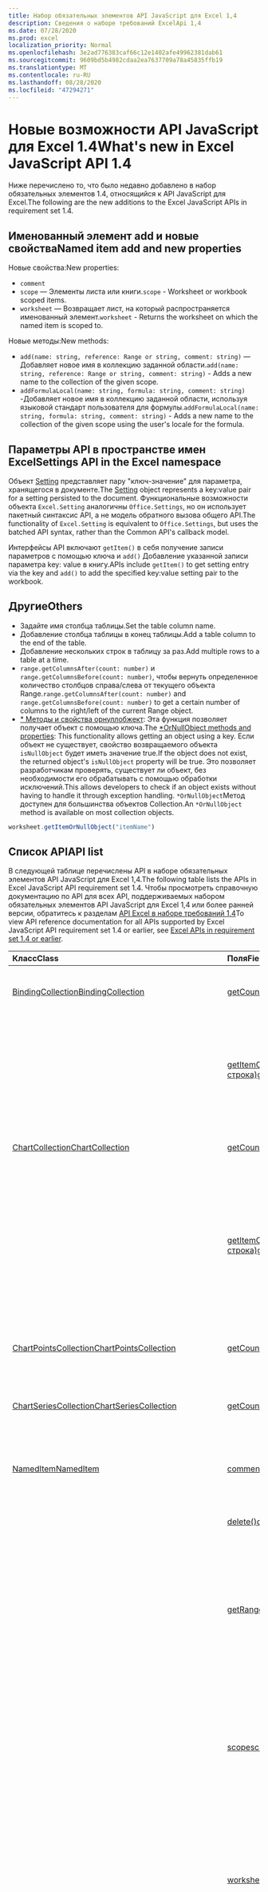 ```yaml
---
title: Набор обязательных элементов API JavaScript для Excel 1,4
description: Сведения о наборе требований ExcelApi 1,4
ms.date: 07/28/2020
ms.prod: excel
localization_priority: Normal
ms.openlocfilehash: 3e2ad776383caf66c12e1402afe49962381dab61
ms.sourcegitcommit: 9609bd5b4982cdaa2ea7637709a78a45835ffb19
ms.translationtype: MT
ms.contentlocale: ru-RU
ms.lasthandoff: 08/28/2020
ms.locfileid: "47294271"
---
```

# <a name="whats-new-in-excel-javascript-api-14"></a><span data-ttu-id="dd037-103">Новые возможности API JavaScript для Excel 1.4</span><span class="sxs-lookup"><span data-stu-id="dd037-103">What's new in Excel JavaScript API 1.4</span></span>

<span data-ttu-id="dd037-104">Ниже перечислено то, что было недавно добавлено в набор обязательных элементов 1.4, относящийся к API JavaScript для Excel.</span><span class="sxs-lookup"><span data-stu-id="dd037-104">The following are the new additions to the Excel JavaScript APIs in requirement set 1.4.</span></span>

## <a name="named-item-add-and-new-properties"></a><span data-ttu-id="dd037-105">Именованный элемент add и новые свойства</span><span class="sxs-lookup"><span data-stu-id="dd037-105">Named item add and new properties</span></span>

<span data-ttu-id="dd037-106">Новые свойства:</span><span class="sxs-lookup"><span data-stu-id="dd037-106">New properties:</span></span>

* `comment`
* <span data-ttu-id="dd037-107">`scope` — Элементы листа или книги.</span><span class="sxs-lookup"><span data-stu-id="dd037-107">`scope` - Worksheet or workbook scoped items.</span></span>
* <span data-ttu-id="dd037-108">`worksheet` — Возвращает лист, на который распространяется именованный элемент.</span><span class="sxs-lookup"><span data-stu-id="dd037-108">`worksheet` - Returns the worksheet on which the named item is scoped to.</span></span>

<span data-ttu-id="dd037-109">Новые методы:</span><span class="sxs-lookup"><span data-stu-id="dd037-109">New methods:</span></span>

* <span data-ttu-id="dd037-110">`add(name: string, reference: Range or string, comment: string)` — Добавляет новое имя в коллекцию заданной области.</span><span class="sxs-lookup"><span data-stu-id="dd037-110">`add(name: string, reference: Range or string, comment: string)` - Adds a new name to the collection of the given scope.</span></span>
* <span data-ttu-id="dd037-111">`addFormulaLocal(name: string, formula: string, comment: string)` -Добавляет новое имя в коллекцию заданной области, используя языковой стандарт пользователя для формулы.</span><span class="sxs-lookup"><span data-stu-id="dd037-111">`addFormulaLocal(name: string, formula: string, comment: string)` - Adds a new name to the collection of the given scope using the user's locale for the formula.</span></span>

## <a name="settings-api-in-the-excel-namespace"></a><span data-ttu-id="dd037-112">Параметры API в пространстве имен Excel</span><span class="sxs-lookup"><span data-stu-id="dd037-112">Settings API in the Excel namespace</span></span>

<span data-ttu-id="dd037-113">Объект [Setting](/javascript/api/excel/excel.setting) представляет пару "ключ-значение" для параметра, хранящегося в документе.</span><span class="sxs-lookup"><span data-stu-id="dd037-113">The [Setting](/javascript/api/excel/excel.setting) object represents a key:value pair for a setting persisted to the document.</span></span> <span data-ttu-id="dd037-114">Функциональные возможности объекта `Excel.Setting` аналогичны `Office.Settings`, но он использует пакетный синтаксис API, а не модель обратного вызова общего API.</span><span class="sxs-lookup"><span data-stu-id="dd037-114">The functionality of `Excel.Setting` is equivalent to `Office.Settings`, but uses the batched API syntax, rather than the Common API's callback model.</span></span>

<span data-ttu-id="dd037-115">Интерфейсы API включают `getItem()` в себя получение записи параметров с помощью ключа и `add()` Добавление указанной записи параметра key: value в книгу.</span><span class="sxs-lookup"><span data-stu-id="dd037-115">APIs include `getItem()` to get setting entry via the key and `add()` to add the specified key:value setting pair to the workbook.</span></span>

## <a name="others"></a><span data-ttu-id="dd037-116">Другие</span><span class="sxs-lookup"><span data-stu-id="dd037-116">Others</span></span>

* <span data-ttu-id="dd037-117">Задайте имя столбца таблицы.</span><span class="sxs-lookup"><span data-stu-id="dd037-117">Set the table column name.</span></span>
* <span data-ttu-id="dd037-118">Добавление столбца таблицы в конец таблицы.</span><span class="sxs-lookup"><span data-stu-id="dd037-118">Add a table column to the end of the table.</span></span>
* <span data-ttu-id="dd037-119">Добавление нескольких строк в таблицу за раз.</span><span class="sxs-lookup"><span data-stu-id="dd037-119">Add multiple rows to a table at a time.</span></span>
* <span data-ttu-id="dd037-120">`range.getColumnsAfter(count: number)` и `range.getColumnsBefore(count: number)`, чтобы вернуть определенное количество столбцов справа/слева от текущего объекта Range.</span><span class="sxs-lookup"><span data-stu-id="dd037-120">`range.getColumnsAfter(count: number)` and `range.getColumnsBefore(count: number)` to get a certain number of columns to the right/left of the current Range object.</span></span>
* <span data-ttu-id="dd037-121">[ \* Методы и свойства орнуллобжект](../../develop/application-specific-api-model.md#ornullobject-methods-and-properties): Эта функция позволяет получает объект с помощью ключа.</span><span class="sxs-lookup"><span data-stu-id="dd037-121">The [\*OrNullObject methods and properties](../../develop/application-specific-api-model.md#ornullobject-methods-and-properties): This functionality allows getting an object using a key.</span></span> <span data-ttu-id="dd037-122">Если объект не существует, свойство возвращаемого объекта `isNullObject` будет иметь значение true.</span><span class="sxs-lookup"><span data-stu-id="dd037-122">If the object does not exist, the returned object's `isNullObject` property will be true.</span></span> <span data-ttu-id="dd037-123">Это позволяет разработчикам проверять, существует ли объект, без необходимости его обрабатывать с помощью обработки исключений.</span><span class="sxs-lookup"><span data-stu-id="dd037-123">This allows developers to check if an object exists without having to handle it through exception handling.</span></span> <span data-ttu-id="dd037-124">`*OrNullObject`Метод доступен для большинства объектов Collection.</span><span class="sxs-lookup"><span data-stu-id="dd037-124">An `*OrNullObject` method is available on most collection objects.</span></span>

```js
worksheet.getItemOrNullObject("itemName")
```

## <a name="api-list"></a><span data-ttu-id="dd037-125">Список API</span><span class="sxs-lookup"><span data-stu-id="dd037-125">API list</span></span>

<span data-ttu-id="dd037-126">В следующей таблице перечислены API в наборе обязательных элементов API JavaScript для Excel 1,4.</span><span class="sxs-lookup"><span data-stu-id="dd037-126">The following table lists the APIs in Excel JavaScript API requirement set 1.4.</span></span> <span data-ttu-id="dd037-127">Чтобы просмотреть справочную документацию по API для всех API, поддерживаемых набором обязательных элементов API JavaScript для Excel 1,4 или более ранней версии, обратитесь к разделам [API Excel в наборе требований 1,4](/javascript/api/excel?view=excel-js-1.4)</span><span class="sxs-lookup"><span data-stu-id="dd037-127">To view API reference documentation for all APIs supported by Excel JavaScript API requirement set 1.4 or earlier, see [Excel APIs in requirement set 1.4 or earlier](/javascript/api/excel?view=excel-js-1.4).</span></span>

| <span data-ttu-id="dd037-128">Класс</span><span class="sxs-lookup"><span data-stu-id="dd037-128">Class</span></span> | <span data-ttu-id="dd037-129">Поля</span><span class="sxs-lookup"><span data-stu-id="dd037-129">Fields</span></span> | <span data-ttu-id="dd037-130">Описание</span><span class="sxs-lookup"><span data-stu-id="dd037-130">Description</span></span> |
|:---|:---|:---|
|[<span data-ttu-id="dd037-131">BindingCollection</span><span class="sxs-lookup"><span data-stu-id="dd037-131">BindingCollection</span></span>](/javascript/api/excel/excel.bindingcollection)|[<span data-ttu-id="dd037-132">getCount()</span><span class="sxs-lookup"><span data-stu-id="dd037-132">getCount()</span></span>](/javascript/api/excel/excel.bindingcollection#getcount--)|<span data-ttu-id="dd037-133">Получает количество привязок в коллекции.</span><span class="sxs-lookup"><span data-stu-id="dd037-133">Gets the number of bindings in the collection.</span></span>|
||[<span data-ttu-id="dd037-134">getItemOrNullObject(id: строка)</span><span class="sxs-lookup"><span data-stu-id="dd037-134">getItemOrNullObject(id: string)</span></span>](/javascript/api/excel/excel.bindingcollection#getitemornullobject-id-)|<span data-ttu-id="dd037-135">Получает объект привязки по идентификатору.</span><span class="sxs-lookup"><span data-stu-id="dd037-135">Gets a binding object by ID.</span></span> <span data-ttu-id="dd037-136">Если объект привязки не существует, возвращает пустой объект.</span><span class="sxs-lookup"><span data-stu-id="dd037-136">If the binding object does not exist, will return a null object.</span></span>|
|[<span data-ttu-id="dd037-137">ChartCollection</span><span class="sxs-lookup"><span data-stu-id="dd037-137">ChartCollection</span></span>](/javascript/api/excel/excel.chartcollection)|[<span data-ttu-id="dd037-138">getCount()</span><span class="sxs-lookup"><span data-stu-id="dd037-138">getCount()</span></span>](/javascript/api/excel/excel.chartcollection#getcount--)|<span data-ttu-id="dd037-139">Возвращает количество диаграмм на листе.</span><span class="sxs-lookup"><span data-stu-id="dd037-139">Returns the number of charts in the worksheet.</span></span>|
||[<span data-ttu-id="dd037-140">getItemOrNullObject(имя: строка)</span><span class="sxs-lookup"><span data-stu-id="dd037-140">getItemOrNullObject(name: string)</span></span>](/javascript/api/excel/excel.chartcollection#getitemornullobject-name-)|<span data-ttu-id="dd037-141">Возвращает диаграмму по ее имени.</span><span class="sxs-lookup"><span data-stu-id="dd037-141">Gets a chart using its name.</span></span> <span data-ttu-id="dd037-142">Если одно и то же имя принадлежит нескольким диаграммам, будет возвращена первая из них.</span><span class="sxs-lookup"><span data-stu-id="dd037-142">If there are multiple charts with the same name, the first one will be returned.</span></span>|
|[<span data-ttu-id="dd037-143">ChartPointsCollection</span><span class="sxs-lookup"><span data-stu-id="dd037-143">ChartPointsCollection</span></span>](/javascript/api/excel/excel.chartpointscollection)|[<span data-ttu-id="dd037-144">getCount()</span><span class="sxs-lookup"><span data-stu-id="dd037-144">getCount()</span></span>](/javascript/api/excel/excel.chartpointscollection#getcount--)|<span data-ttu-id="dd037-145">Возвращает количество точек диаграммы в ряду.</span><span class="sxs-lookup"><span data-stu-id="dd037-145">Returns the number of chart points in the series.</span></span>|
|[<span data-ttu-id="dd037-146">ChartSeriesCollection</span><span class="sxs-lookup"><span data-stu-id="dd037-146">ChartSeriesCollection</span></span>](/javascript/api/excel/excel.chartseriescollection)|[<span data-ttu-id="dd037-147">getCount()</span><span class="sxs-lookup"><span data-stu-id="dd037-147">getCount()</span></span>](/javascript/api/excel/excel.chartseriescollection#getcount--)|<span data-ttu-id="dd037-148">Возвращает количество рядов в коллекции.</span><span class="sxs-lookup"><span data-stu-id="dd037-148">Returns the number of series in the collection.</span></span>|
|[<span data-ttu-id="dd037-149">NamedItem</span><span class="sxs-lookup"><span data-stu-id="dd037-149">NamedItem</span></span>](/javascript/api/excel/excel.nameditem)|[<span data-ttu-id="dd037-150">comment</span><span class="sxs-lookup"><span data-stu-id="dd037-150">comment</span></span>](/javascript/api/excel/excel.nameditem#comment)|<span data-ttu-id="dd037-151">Представляет примечание, связанное с этим именем.</span><span class="sxs-lookup"><span data-stu-id="dd037-151">Represents the comment associated with this name.</span></span>|
||[<span data-ttu-id="dd037-152">delete()</span><span class="sxs-lookup"><span data-stu-id="dd037-152">delete()</span></span>](/javascript/api/excel/excel.nameditem#delete--)|<span data-ttu-id="dd037-153">Удаляет заданное имя.</span><span class="sxs-lookup"><span data-stu-id="dd037-153">Deletes the given name.</span></span>|
||[<span data-ttu-id="dd037-154">getRangeOrNullObject()</span><span class="sxs-lookup"><span data-stu-id="dd037-154">getRangeOrNullObject()</span></span>](/javascript/api/excel/excel.nameditem#getrangeornullobject--)|<span data-ttu-id="dd037-155">Возвращает объект диапазона, связанный с именем.</span><span class="sxs-lookup"><span data-stu-id="dd037-155">Returns the range object that is associated with the name.</span></span> <span data-ttu-id="dd037-156">Возвращает пустой объект, если именованный элемент не является диапазоном.</span><span class="sxs-lookup"><span data-stu-id="dd037-156">Returns a null object if the named item's type is not a range.</span></span>|
||[<span data-ttu-id="dd037-157">scope</span><span class="sxs-lookup"><span data-stu-id="dd037-157">scope</span></span>](/javascript/api/excel/excel.nameditem#scope)|<span data-ttu-id="dd037-158">Указывает, относится ли имя к книге или определенному листу.</span><span class="sxs-lookup"><span data-stu-id="dd037-158">Indicates whether the name is scoped to the workbook or to a specific worksheet.</span></span> <span data-ttu-id="dd037-159">Возможные значения: лист, книга.</span><span class="sxs-lookup"><span data-stu-id="dd037-159">Possible values are: Worksheet, Workbook.</span></span> <span data-ttu-id="dd037-160">Только для чтения.</span><span class="sxs-lookup"><span data-stu-id="dd037-160">Read-only.</span></span>|
||[<span data-ttu-id="dd037-161">worksheet</span><span class="sxs-lookup"><span data-stu-id="dd037-161">worksheet</span></span>](/javascript/api/excel/excel.nameditem#worksheet)|<span data-ttu-id="dd037-162">Возвращает лист, к которому относится именованный элемент.</span><span class="sxs-lookup"><span data-stu-id="dd037-162">Returns the worksheet on which the named item is scoped to.</span></span> <span data-ttu-id="dd037-163">Выдает ошибку, если элемент находится в области действия книги.</span><span class="sxs-lookup"><span data-stu-id="dd037-163">Throws an error if the item is scoped to the workbook instead.</span></span>|
||[<span data-ttu-id="dd037-164">worksheetOrNullObject</span><span class="sxs-lookup"><span data-stu-id="dd037-164">worksheetOrNullObject</span></span>](/javascript/api/excel/excel.nameditem#worksheetornullobject)|<span data-ttu-id="dd037-165">Возвращает лист, к которому относится именованный элемент.</span><span class="sxs-lookup"><span data-stu-id="dd037-165">Returns the worksheet on which the named item is scoped to.</span></span> <span data-ttu-id="dd037-166">Возвращает пустой объект, если элемент относится к книге.</span><span class="sxs-lookup"><span data-stu-id="dd037-166">Returns a null object if the item is scoped to the workbook instead.</span></span>|
|[<span data-ttu-id="dd037-167">NamedItemCollection</span><span class="sxs-lookup"><span data-stu-id="dd037-167">NamedItemCollection</span></span>](/javascript/api/excel/excel.nameditemcollection)|[<span data-ttu-id="dd037-168">Add (имя: строка, ссылка: \| строка диапазона, комментарий?: строка)</span><span class="sxs-lookup"><span data-stu-id="dd037-168">add(name: string, reference: Range \| string, comment?: string)</span></span>](/javascript/api/excel/excel.nameditemcollection#add-name--reference--comment-)|<span data-ttu-id="dd037-169">Добавляет новое имя в определенную коллекцию.</span><span class="sxs-lookup"><span data-stu-id="dd037-169">Adds a new name to the collection of the given scope.</span></span>|
||[<span data-ttu-id="dd037-170">addFormulaLocal (имя: строка, формула: строка, Примечание?: строка)</span><span class="sxs-lookup"><span data-stu-id="dd037-170">addFormulaLocal(name: string, formula: string, comment?: string)</span></span>](/javascript/api/excel/excel.nameditemcollection#addformulalocal-name--formula--comment-)|<span data-ttu-id="dd037-171">Добавляет новое имя в определенную коллекцию, используя языковой стандарт пользователя для формулы.</span><span class="sxs-lookup"><span data-stu-id="dd037-171">Adds a new name to the collection of the given scope using the user's locale for the formula.</span></span>|
||[<span data-ttu-id="dd037-172">getCount()</span><span class="sxs-lookup"><span data-stu-id="dd037-172">getCount()</span></span>](/javascript/api/excel/excel.nameditemcollection#getcount--)|<span data-ttu-id="dd037-173">Получает количество именованных элементов в коллекции.</span><span class="sxs-lookup"><span data-stu-id="dd037-173">Gets the number of named items in the collection.</span></span>|
||[<span data-ttu-id="dd037-174">getItemOrNullObject(имя: строка)</span><span class="sxs-lookup"><span data-stu-id="dd037-174">getItemOrNullObject(name: string)</span></span>](/javascript/api/excel/excel.nameditemcollection#getitemornullobject-name-)|<span data-ttu-id="dd037-175">Возвращает объект NamedItem, используя его имя.</span><span class="sxs-lookup"><span data-stu-id="dd037-175">Gets a NamedItem object using its name.</span></span> <span data-ttu-id="dd037-176">Если объект nameditem не существует, возвращает пустой объект.</span><span class="sxs-lookup"><span data-stu-id="dd037-176">If the nameditem object does not exist, will return a null object.</span></span>|
|[<span data-ttu-id="dd037-177">PivotTableCollection</span><span class="sxs-lookup"><span data-stu-id="dd037-177">PivotTableCollection</span></span>](/javascript/api/excel/excel.pivottablecollection)|[<span data-ttu-id="dd037-178">getCount()</span><span class="sxs-lookup"><span data-stu-id="dd037-178">getCount()</span></span>](/javascript/api/excel/excel.pivottablecollection#getcount--)|<span data-ttu-id="dd037-179">Получает количество сводных таблиц в коллекции.</span><span class="sxs-lookup"><span data-stu-id="dd037-179">Gets the number of pivot tables in the collection.</span></span>|
||[<span data-ttu-id="dd037-180">getItemOrNullObject(имя: строка)</span><span class="sxs-lookup"><span data-stu-id="dd037-180">getItemOrNullObject(name: string)</span></span>](/javascript/api/excel/excel.pivottablecollection#getitemornullobject-name-)|<span data-ttu-id="dd037-181">Получает сводную таблицу по имени.</span><span class="sxs-lookup"><span data-stu-id="dd037-181">Gets a PivotTable by name.</span></span> <span data-ttu-id="dd037-182">Если сводная таблица не существует, возвращает пустой объект.</span><span class="sxs-lookup"><span data-stu-id="dd037-182">If the PivotTable does not exist, will return a null object.</span></span>|
|[<span data-ttu-id="dd037-183">Range</span><span class="sxs-lookup"><span data-stu-id="dd037-183">Range</span></span>](/javascript/api/excel/excel.range)|[<span data-ttu-id="dd037-184">getIntersectionOrNullObject (anotherRange: \| строка Range)</span><span class="sxs-lookup"><span data-stu-id="dd037-184">getIntersectionOrNullObject(anotherRange: Range \| string)</span></span>](/javascript/api/excel/excel.range#getintersectionornullobject-anotherrange-)|<span data-ttu-id="dd037-185">Возвращает объект диапазона, представляющий прямоугольное пересечение заданных диапазонов.</span><span class="sxs-lookup"><span data-stu-id="dd037-185">Gets the range object that represents the rectangular intersection of the given ranges.</span></span> <span data-ttu-id="dd037-186">Если пересечение не найдено, возвращает пустой объект.</span><span class="sxs-lookup"><span data-stu-id="dd037-186">If no intersection is found, will return a null object.</span></span>|
||[<span data-ttu-id="dd037-187">getUsedRangeOrNullObject (valuesOnly?: Boolean)</span><span class="sxs-lookup"><span data-stu-id="dd037-187">getUsedRangeOrNullObject(valuesOnly?: boolean)</span></span>](/javascript/api/excel/excel.range#getusedrangeornullobject-valuesonly-)|<span data-ttu-id="dd037-p113">Возвращает используемый диапазон заданного объекта диапазона. Если в диапазоне нет используемых ячеек, эта функция возвращает пустой объект.</span><span class="sxs-lookup"><span data-stu-id="dd037-p113">Returns the used range of the given range object. If there are no used cells within the range, this function will return a null object.</span></span>|
|[<span data-ttu-id="dd037-190">RangeViewCollection</span><span class="sxs-lookup"><span data-stu-id="dd037-190">RangeViewCollection</span></span>](/javascript/api/excel/excel.rangeviewcollection)|[<span data-ttu-id="dd037-191">getCount()</span><span class="sxs-lookup"><span data-stu-id="dd037-191">getCount()</span></span>](/javascript/api/excel/excel.rangeviewcollection#getcount--)|<span data-ttu-id="dd037-192">Получает количество объектов RangeView в коллекции.</span><span class="sxs-lookup"><span data-stu-id="dd037-192">Gets the number of RangeView objects in the collection.</span></span>|
|[<span data-ttu-id="dd037-193">Параметр</span><span class="sxs-lookup"><span data-stu-id="dd037-193">Setting</span></span>](/javascript/api/excel/excel.setting)|[<span data-ttu-id="dd037-194">delete()</span><span class="sxs-lookup"><span data-stu-id="dd037-194">delete()</span></span>](/javascript/api/excel/excel.setting#delete--)|<span data-ttu-id="dd037-195">Удаляет параметр.</span><span class="sxs-lookup"><span data-stu-id="dd037-195">Deletes the setting.</span></span>|
||[<span data-ttu-id="dd037-196">key</span><span class="sxs-lookup"><span data-stu-id="dd037-196">key</span></span>](/javascript/api/excel/excel.setting#key)|<span data-ttu-id="dd037-197">Возвращает ключ, представляющий идентификатор setting.</span><span class="sxs-lookup"><span data-stu-id="dd037-197">Returns the key that represents the id of the Setting.</span></span> <span data-ttu-id="dd037-198">Только для чтения.</span><span class="sxs-lookup"><span data-stu-id="dd037-198">Read-only.</span></span>|
||[<span data-ttu-id="dd037-199">value</span><span class="sxs-lookup"><span data-stu-id="dd037-199">value</span></span>](/javascript/api/excel/excel.setting#value)|<span data-ttu-id="dd037-200">Представляет значение, сохраненное для этого параметра.</span><span class="sxs-lookup"><span data-stu-id="dd037-200">Represents the value stored for this setting.</span></span>|
|[<span data-ttu-id="dd037-201">SettingCollection</span><span class="sxs-lookup"><span data-stu-id="dd037-201">SettingCollection</span></span>](/javascript/api/excel/excel.settingcollection)|[<span data-ttu-id="dd037-202">Add (ключ: строка, значение: строка \| Number \| Boolean \| \| массив дат <any> \| Any)</span><span class="sxs-lookup"><span data-stu-id="dd037-202">add(key: string, value: string \| number \| boolean \| Date \| Array<any> \| any)</span></span>](/javascript/api/excel/excel.settingcollection#add-key--value-)|<span data-ttu-id="dd037-203">Задает или добавляет указанный параметр в книгу.</span><span class="sxs-lookup"><span data-stu-id="dd037-203">Sets or adds the specified setting to the workbook.</span></span>|
||[<span data-ttu-id="dd037-204">getCount()</span><span class="sxs-lookup"><span data-stu-id="dd037-204">getCount()</span></span>](/javascript/api/excel/excel.settingcollection#getcount--)|<span data-ttu-id="dd037-205">Получает количество параметров в коллекции.</span><span class="sxs-lookup"><span data-stu-id="dd037-205">Gets the number of Settings in the collection.</span></span>|
||[<span data-ttu-id="dd037-206">getItem(key: string)</span><span class="sxs-lookup"><span data-stu-id="dd037-206">getItem(key: string)</span></span>](/javascript/api/excel/excel.settingcollection#getitem-key-)|<span data-ttu-id="dd037-207">Получает запись Setting по ключу.</span><span class="sxs-lookup"><span data-stu-id="dd037-207">Gets a Setting entry via the key.</span></span>|
||[<span data-ttu-id="dd037-208">getItemOrNullObject(key: string)</span><span class="sxs-lookup"><span data-stu-id="dd037-208">getItemOrNullObject(key: string)</span></span>](/javascript/api/excel/excel.settingcollection#getitemornullobject-key-)|<span data-ttu-id="dd037-209">Возвращает объект Setting по ключу.</span><span class="sxs-lookup"><span data-stu-id="dd037-209">Gets a Setting entry via the key.</span></span> <span data-ttu-id="dd037-210">Если параметр не существует, возвращает пустой объект.</span><span class="sxs-lookup"><span data-stu-id="dd037-210">If the Setting does not exist, will return a null object.</span></span>|
||[<span data-ttu-id="dd037-211">items</span><span class="sxs-lookup"><span data-stu-id="dd037-211">items</span></span>](/javascript/api/excel/excel.settingcollection#items)|<span data-ttu-id="dd037-212">Получает загруженные дочерние элементы в этой коллекции.</span><span class="sxs-lookup"><span data-stu-id="dd037-212">Gets the loaded child items in this collection.</span></span>|
||[<span data-ttu-id="dd037-213">onSettingsChanged</span><span class="sxs-lookup"><span data-stu-id="dd037-213">onSettingsChanged</span></span>](/javascript/api/excel/excel.settingcollection#onsettingschanged)|<span data-ttu-id="dd037-214">Возникает при изменении параметров в документе.</span><span class="sxs-lookup"><span data-stu-id="dd037-214">Occurs when the Settings in the document are changed.</span></span>|
|[<span data-ttu-id="dd037-215">SettingsChangedEventArgs</span><span class="sxs-lookup"><span data-stu-id="dd037-215">SettingsChangedEventArgs</span></span>](/javascript/api/excel/excel.settingschangedeventargs)|[<span data-ttu-id="dd037-216">settings</span><span class="sxs-lookup"><span data-stu-id="dd037-216">settings</span></span>](/javascript/api/excel/excel.settingschangedeventargs#settings)|<span data-ttu-id="dd037-217">Получает объект Setting, представляющий привязку, которая вызвала событие SettingsChanged.</span><span class="sxs-lookup"><span data-stu-id="dd037-217">Gets the Setting object that represents the binding that raised the SettingsChanged event</span></span>|
|[<span data-ttu-id="dd037-218">TableCollection</span><span class="sxs-lookup"><span data-stu-id="dd037-218">TableCollection</span></span>](/javascript/api/excel/excel.tablecollection)|[<span data-ttu-id="dd037-219">getCount()</span><span class="sxs-lookup"><span data-stu-id="dd037-219">getCount()</span></span>](/javascript/api/excel/excel.tablecollection#getcount--)|<span data-ttu-id="dd037-220">Получает количество таблиц в коллекции.</span><span class="sxs-lookup"><span data-stu-id="dd037-220">Gets the number of tables in the collection.</span></span>|
||[<span data-ttu-id="dd037-221">getItemOrNullObject(key: string)</span><span class="sxs-lookup"><span data-stu-id="dd037-221">getItemOrNullObject(key: string)</span></span>](/javascript/api/excel/excel.tablecollection#getitemornullobject-key-)|<span data-ttu-id="dd037-222">Получает таблицу по имени или ИД.</span><span class="sxs-lookup"><span data-stu-id="dd037-222">Gets a table by Name or ID.</span></span> <span data-ttu-id="dd037-223">Если таблица не существует, возвращает пустой объект.</span><span class="sxs-lookup"><span data-stu-id="dd037-223">If the table does not exist, will return a null object.</span></span>|
|[<span data-ttu-id="dd037-224">TableColumnCollection</span><span class="sxs-lookup"><span data-stu-id="dd037-224">TableColumnCollection</span></span>](/javascript/api/excel/excel.tablecolumncollection)|[<span data-ttu-id="dd037-225">getCount()</span><span class="sxs-lookup"><span data-stu-id="dd037-225">getCount()</span></span>](/javascript/api/excel/excel.tablecolumncollection#getcount--)|<span data-ttu-id="dd037-226">Получает количество столбцов в таблице.</span><span class="sxs-lookup"><span data-stu-id="dd037-226">Gets the number of columns in the table.</span></span>|
||[<span data-ttu-id="dd037-227">getItemOrNullObject (Key: номер \| строки)</span><span class="sxs-lookup"><span data-stu-id="dd037-227">getItemOrNullObject(key: number \| string)</span></span>](/javascript/api/excel/excel.tablecolumncollection#getitemornullobject-key-)|<span data-ttu-id="dd037-228">Возвращает объект столбца по имени или ИД.</span><span class="sxs-lookup"><span data-stu-id="dd037-228">Gets a column object by Name or ID.</span></span> <span data-ttu-id="dd037-229">Если столбец не существует, возвращает пустой объект.</span><span class="sxs-lookup"><span data-stu-id="dd037-229">If the column does not exist, will return a null object.</span></span>|
|[<span data-ttu-id="dd037-230">TableRowCollection</span><span class="sxs-lookup"><span data-stu-id="dd037-230">TableRowCollection</span></span>](/javascript/api/excel/excel.tablerowcollection)|[<span data-ttu-id="dd037-231">getCount()</span><span class="sxs-lookup"><span data-stu-id="dd037-231">getCount()</span></span>](/javascript/api/excel/excel.tablerowcollection#getcount--)|<span data-ttu-id="dd037-232">Получает количество строк в таблице.</span><span class="sxs-lookup"><span data-stu-id="dd037-232">Gets the number of rows in the table.</span></span>|
|[<span data-ttu-id="dd037-233">Workbook</span><span class="sxs-lookup"><span data-stu-id="dd037-233">Workbook</span></span>](/javascript/api/excel/excel.workbook)|[<span data-ttu-id="dd037-234">settings</span><span class="sxs-lookup"><span data-stu-id="dd037-234">settings</span></span>](/javascript/api/excel/excel.workbook#settings)|<span data-ttu-id="dd037-235">Представляет коллекцию параметров, сопоставленных с книгой.</span><span class="sxs-lookup"><span data-stu-id="dd037-235">Represents a collection of Settings associated with the workbook.</span></span> <span data-ttu-id="dd037-236">Только для чтения.</span><span class="sxs-lookup"><span data-stu-id="dd037-236">Read-only.</span></span>|
|[<span data-ttu-id="dd037-237">Worksheet</span><span class="sxs-lookup"><span data-stu-id="dd037-237">Worksheet</span></span>](/javascript/api/excel/excel.worksheet)|[<span data-ttu-id="dd037-238">getUsedRangeOrNullObject (valuesOnly?: Boolean)</span><span class="sxs-lookup"><span data-stu-id="dd037-238">getUsedRangeOrNullObject(valuesOnly?: boolean)</span></span>](/javascript/api/excel/excel.worksheet#getusedrangeornullobject-valuesonly-)|<span data-ttu-id="dd037-p119">Используемый диапазон — это наименьший диапазон, включающий в себя все ячейки, которые содержат значение или форматирование. Если весь лист пустой, эта функция возвращает пустой объект.</span><span class="sxs-lookup"><span data-stu-id="dd037-p119">The used range is the smallest range that encompasses any cells that have a value or formatting assigned to them. If the entire worksheet is blank, this function will return a null object.</span></span>|
||[<span data-ttu-id="dd037-241">names</span><span class="sxs-lookup"><span data-stu-id="dd037-241">names</span></span>](/javascript/api/excel/excel.worksheet#names)|<span data-ttu-id="dd037-242">Коллекция имен, относящих к текущему листу.</span><span class="sxs-lookup"><span data-stu-id="dd037-242">Collection of names scoped to the current worksheet.</span></span> <span data-ttu-id="dd037-243">Только для чтения.</span><span class="sxs-lookup"><span data-stu-id="dd037-243">Read-only.</span></span>|
|[<span data-ttu-id="dd037-244">WorksheetCollection</span><span class="sxs-lookup"><span data-stu-id="dd037-244">WorksheetCollection</span></span>](/javascript/api/excel/excel.worksheetcollection)|[<span data-ttu-id="dd037-245">NOCOUNT (visibleOnly?: Boolean)</span><span class="sxs-lookup"><span data-stu-id="dd037-245">getCount(visibleOnly?: boolean)</span></span>](/javascript/api/excel/excel.worksheetcollection#getcount-visibleonly-)|<span data-ttu-id="dd037-246">Получает количество листов в коллекции.</span><span class="sxs-lookup"><span data-stu-id="dd037-246">Gets the number of worksheets in the collection.</span></span>|
||[<span data-ttu-id="dd037-247">getItemOrNullObject(key: string)</span><span class="sxs-lookup"><span data-stu-id="dd037-247">getItemOrNullObject(key: string)</span></span>](/javascript/api/excel/excel.worksheetcollection#getitemornullobject-key-)|<span data-ttu-id="dd037-248">Получает объект листа по его имени или ИД.</span><span class="sxs-lookup"><span data-stu-id="dd037-248">Gets a worksheet object using its Name or ID.</span></span> <span data-ttu-id="dd037-249">Если лист не существует, возвращает пустой объект.</span><span class="sxs-lookup"><span data-stu-id="dd037-249">If the worksheet does not exist, will return a null object.</span></span>|

## <a name="see-also"></a><span data-ttu-id="dd037-250">См. также</span><span class="sxs-lookup"><span data-stu-id="dd037-250">See also</span></span>

- [<span data-ttu-id="dd037-251">Справочная документация по API JavaScript для Excel</span><span class="sxs-lookup"><span data-stu-id="dd037-251">Excel JavaScript API Reference Documentation</span></span>](/javascript/api/excel?view=excel-js-1.4)
- [<span data-ttu-id="dd037-252">Наборы обязательных элементов API JavaScript для Excel</span><span class="sxs-lookup"><span data-stu-id="dd037-252">Excel JavaScript API requirement sets</span></span>](./excel-api-requirement-sets.md)
